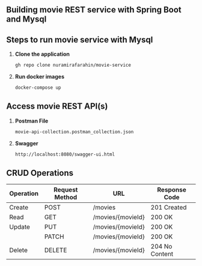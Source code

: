 ## Building movie REST service with Spring Boot and Mysql


## Steps to run movie service with Mysql

1. **Clone the application**

	```bash
	gh repo clone nuramirafarahin/movie-service
	```

2. **Run docker images**
    
	```bash
	docker-compose up
	```

## Access movie REST API(s)

1. **Postman File**

	```bash
	movie-api-collection.postman_collection.json
	```

2. **Swagger**

	```bash
	http://localhost:8080/swagger-ui.html 
	```
 
 ## CRUD Operations
 
 |Operation|Request Method|URL|Response Code|      
 |----|-----|-------| -------|     
 |Create|POST|/movies|201 Created| 
 |Read|GET|/movies/{movieId}|200 OK|
 |Update|PUT|/movies/{movieId}|200 OK|
 | |PATCH|/movies/{movieId}|200 OK| 
 |Delete|DELETE|/movies/{movieId}|204 No Content |
